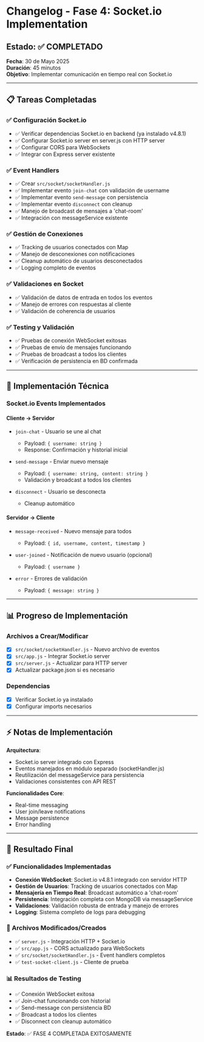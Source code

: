 # Changelog - Fase 4: Socket.io Implementation

## Estado: ✅ COMPLETADO

**Fecha**: 30 de Mayo 2025  
**Duración**: 45 minutos  
**Objetivo**: Implementar comunicación en tiempo real con Socket.io  

---

## 📋 Tareas Completadas

### ✅ Configuración Socket.io
- ✅ Verificar dependencias Socket.io en backend (ya instalado v4.8.1)
- ✅ Configurar Socket.io server en server.js con HTTP server
- ✅ Configurar CORS para WebSockets
- ✅ Integrar con Express server existente

### ✅ Event Handlers
- ✅ Crear `src/socket/socketHandler.js`
- ✅ Implementar evento `join-chat` con validación de username
- ✅ Implementar evento `send-message` con persistencia
- ✅ Implementar evento `disconnect` con cleanup
- ✅ Manejo de broadcast de mensajes a 'chat-room'
- ✅ Integración con messageService existente

### ✅ Gestión de Conexiones
- ✅ Tracking de usuarios conectados con Map
- ✅ Manejo de desconexiones con notificaciones
- ✅ Cleanup automático de usuarios desconectados
- ✅ Logging completo de eventos

### ✅ Validaciones en Socket
- ✅ Validación de datos de entrada en todos los eventos
- ✅ Manejo de errores con respuestas al cliente
- ✅ Validación de coherencia de usuarios

### ✅ Testing y Validación
- ✅ Pruebas de conexión WebSocket exitosas
- ✅ Pruebas de envío de mensajes funcionando
- ✅ Pruebas de broadcast a todos los clientes
- ✅ Verificación de persistencia en BD confirmada

---

## 🔧 Implementación Técnica

### Socket.io Events Implementados

#### Cliente → Servidor
- `join-chat` - Usuario se une al chat
  - Payload: `{ username: string }`
  - Response: Confirmación y historial inicial

- `send-message` - Enviar nuevo mensaje
  - Payload: `{ username: string, content: string }`
  - Validación y broadcast a todos los clientes

- `disconnect` - Usuario se desconecta
  - Cleanup automático

#### Servidor → Cliente
- `message-received` - Nuevo mensaje para todos
  - Payload: `{ id, username, content, timestamp }`

- `user-joined` - Notificación de nuevo usuario (opcional)
  - Payload: `{ username }`

- `error` - Errores de validación
  - Payload: `{ message: string }`

---

## 📊 Progreso de Implementación

### Archivos a Crear/Modificar
- [x] `src/socket/socketHandler.js` - Nuevo archivo de eventos
- [x] `src/app.js` - Integrar Socket.io server
- [x] `src/server.js` - Actualizar para HTTP server
- [x] Actualizar package.json si es necesario

### Dependencias
- [x] Verificar Socket.io ya instalado
- [x] Configurar imports necesarios

---

## ⚡ Notas de Implementación

**Arquitectura**: 
- Socket.io server integrado con Express
- Eventos manejados en módulo separado (socketHandler.js)
- Reutilización del messageService para persistencia
- Validaciones consistentes con API REST

**Funcionalidades Core**:
- Real-time messaging
- User join/leave notifications
- Message persistence
- Error handling

---

## 🎯 Resultado Final

### ✅ Funcionalidades Implementadas
- **Conexión WebSocket**: Socket.io v4.8.1 integrado con servidor HTTP
- **Gestión de Usuarios**: Tracking de usuarios conectados con Map
- **Mensajería en Tiempo Real**: Broadcast automático a 'chat-room'
- **Persistencia**: Integración completa con MongoDB via messageService
- **Validaciones**: Validación robusta de entrada y manejo de errores
- **Logging**: Sistema completo de logs para debugging

### 🔧 Archivos Modificados/Creados
- ✅ `server.js` - Integración HTTP + Socket.io
- ✅ `src/app.js` - CORS actualizado para WebSockets
- ✅ `src/socket/socketHandler.js` - Event handlers completos
- ✅ `test-socket-client.js` - Cliente de prueba

### 📊 Resultados de Testing
- ✅ Conexión WebSocket exitosa
- ✅ Join-chat funcionando con historial
- ✅ Send-message con persistencia BD
- ✅ Broadcast a todos los clientes
- ✅ Disconnect con cleanup automático

**Estado**: ✅ FASE 4 COMPLETADA EXITOSAMENTE
